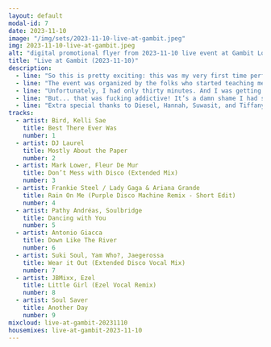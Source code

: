 ```yaml
---
layout: default
modal-id: 7
date: 2023-11-10
image: "/img/sets/2023-11-10-live-at-gambit.jpeg"
img: 2023-11-10-live-at-gambit.jpeg
alt: "digital promotional flyer from 2023-11-10 live event at Gambit Lounge in Henderson, NV"
title: "Live at Gambit (2023-11-10)"
description:
  - line: "So this is pretty exciting: this was my very first time performing live in front of strangers."
  - line: "The event was organized by the folks who started teaching me how to work with modern DJ equipment and software, and featured other graduates of the program."
  - line: "Unfortunately, I had only thirty minutes. And I was getting on an airplane first thing the next morning, to go hear my friend <a href='https://dylandrazen.com/'>Dylan Drazen</a> spin a fierce classic 90s house set in Fort Lauderdale, so I couldn’t even stay to hear everyone play."
  - line: "But... that was fucking addictive! It’s a damn shame I had such a short time slot! I could have played for hours."
  - line: "Extra special thanks to Diesel, Hannah, Suwasit, and Tiffany for coming out and supporting me at my very first performance! It meant fucking everything to me."
tracks:
  - artist: Bird, Kelli Sae
    title: Best There Ever Was
    number: 1
  - artist: DJ Laurel
    title: Mostly About the Paper
    number: 2
  - artist: Mark Lower, Fleur De Mur
    title: Don’t Mess with Disco (Extended Mix)
    number: 3
  - artist: Frankie Steel / Lady Gaga & Ariana Grande
    title: Rain On Me (Purple Disco Machine Remix - Short Edit)
    number: 4
  - artist: Pathy Andréas, Soulbridge
    title: Dancing with You
    number: 5
  - artist: Antonio Giacca
    title: Down Like The River
    number: 6
  - artist: Suki Soul, Yam Who?, Jaegerossa
    title: Wear it Out (Extended Disco Vocal Mix)
    number: 7
  - artist: JBMixx, Ezel
    title: Little Girl (Ezel Vocal Remix)
    number: 8
  - artist: Soul Saver
    title: Another Day
    number: 9
mixcloud: live-at-gambit-20231110
housemixes: live-at-gambit-2023-11-10
---
```

